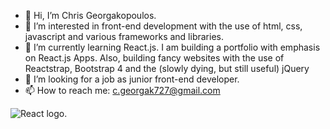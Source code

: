 - 👋 Hi, I’m Chris Georgakopoulos.
- 👀 I’m interested in front-end development with the use of html, css, javascript and various frameworks and libraries.
- 🌱 I’m currently learning React.js. I am building a portfolio with emphasis on React.js Apps. 
      Also, building fancy websites with the use of Reactstrap, Bootstrap 4 and the (slowly dying, but still useful) jQuery 
- 💞️ I’m looking for a job as junior front-end developer.
- 📫 How to reach me: c.georgak727@gmail.com

<img src="https://www.google.com/url?sa=i&url=https%3A%2F%2Fdribbble.com%2Fshots%2F8699490-React-Logo-Animation&psig=AOvVaw15JKxXzqCGaPK2EtsuSIXC&ust=1631193422210000&source=images&cd=vfe&ved=0CAkQjRxqFwoTCMiFraa77_ICFQAAAAAdAAAAABAJ" alt="React logo." />

<!---
pickles-pickles/pickles-pickles is a ✨ special ✨ repository because its `README.md` (this file) appears on your GitHub profile.
You can click the Preview link to take a look at your changes.
--->
